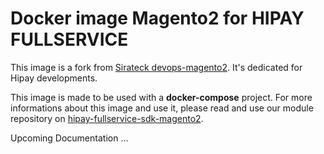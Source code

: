 # Docker image Magento2 for HIPAY FULLSERVICE 

This image is a fork from [Sirateck devops-magento2](https://github.com/sirateck/devops-magento2). It's dedicated for Hipay developments.

This image is made to be used with a **docker-compose** project.
For more informations about this image and use it, please read and use our module repository on [hipay-fullservice-sdk-magento2](https://github.com/hipay/hipay-fullservice-sdk-magento2).   

Upcoming Documentation ...
